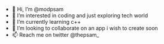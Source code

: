 - 👋 Hi, I’m @modpsam
- 👀 I’m interested in coding and just exploring tech world
- 🌱 I’m currently learning c++
- 💞️ I’m looking to collaborate on an app i wish to create soon
- 📫 Reach me on twitter @thepsam_

<!---
modpsam/modpsam is a ✨ special ✨ repository because its `README.md` (this file) appears on your GitHub profile.
You can click the Preview link to take a look at your changes.
--->
